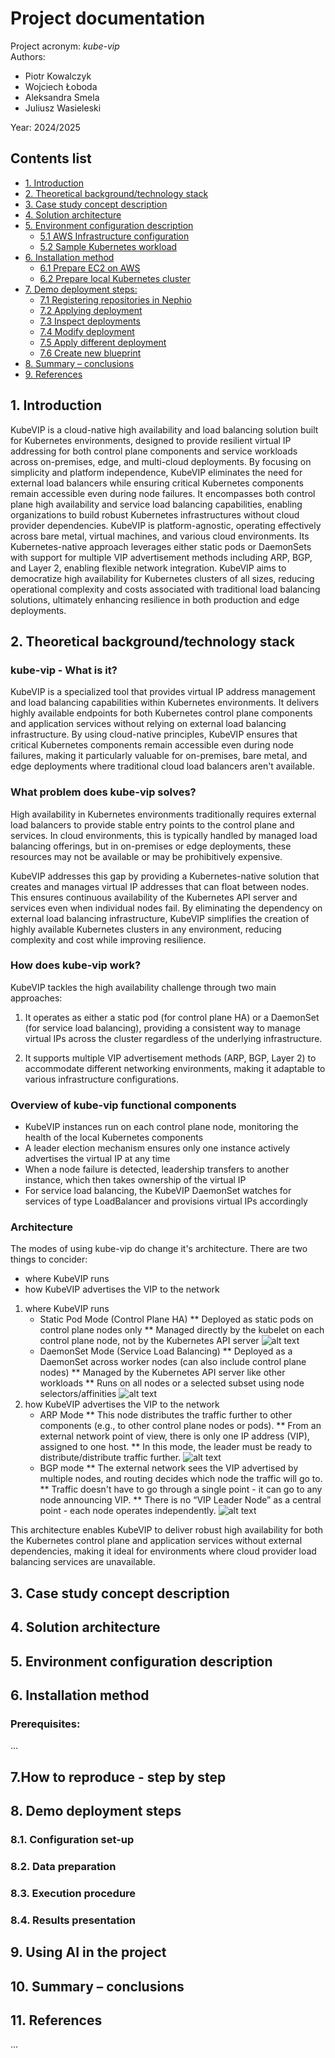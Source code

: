 ﻿# Project documentation
Project acronym: *kube-vip* \
Authors: 
- Piotr Kowalczyk
- Wojciech Łoboda
- Aleksandra Smela
- Juliusz Wasieleski

Year: 2024/2025

## Contents list
- [1. Introduction](#1-introduction)
- [2. Theoretical background/technology stack](#2-theoretical-backgroundtechnology-stack)
- [3. Case study concept description](#3-case-study-concept-description)
- [4. Solution architecture](#4-solution-architecture)
- [5. Environment configuration description](#5-environment-configuration-description)
    - [5.1 AWS Infrastructure configuration](#51-aws-infrastructure-configuration)
    - [5.2 Sample Kubernetes workload](#52-sample-kubernetes-workload)
- [6. Installation method](#6-installation-method)
    - [6.1 Prepare EC2 on AWS](#61-prepare-ec2-on-aws)
    - [6.2 Prepare local Kubernetes cluster](#62-prepare-local-kubernetes-cluster)
- [7. Demo deployment steps:](#7-demo-deployment-steps)
    - [7.1 Registering repositories in Nephio](#71-registering-repositories-in-nephio)
    - [7.2 Applying deployment](#72-applying-deployment)
    - [7.3 Inspect deployments](#73-inspect-deployments)
    - [7.4 Modify deployment](#74-modify-deployment)
    - [7.5 Apply different deployment](#75-apply-different-deployment)
    - [7.6 Create new blueprint](#76-create-new-blueprint)
- [8. Summary – conclusions](#8-summary-–-conclusions)
- [9. References](#9-references)

## 1. Introduction
KubeVIP is a cloud-native high availability and load balancing solution built for Kubernetes environments, designed to provide resilient virtual IP addressing for both control plane components and service workloads across on-premises, edge, and multi-cloud deployments. By focusing on simplicity and platform independence, KubeVIP eliminates the need for external load balancers while ensuring critical Kubernetes components remain accessible even during node failures. It encompasses both control plane high availability and service load balancing capabilities, enabling organizations to build robust Kubernetes infrastructures without cloud provider dependencies. KubeVIP is platform-agnostic, operating effectively across bare metal, virtual machines, and various cloud environments. Its Kubernetes-native approach leverages either static pods or DaemonSets with support for multiple VIP advertisement methods including ARP, BGP, and Layer 2, enabling flexible network integration. KubeVIP aims to democratize high availability for Kubernetes clusters of all sizes, reducing operational complexity and costs associated with traditional load balancing solutions, ultimately enhancing resilience in both production and edge deployments.
## 2. Theoretical background/technology stack

### kube-vip - What is it? 
KubeVIP is a specialized tool that provides virtual IP address management and load balancing capabilities within Kubernetes environments. It delivers highly available endpoints for both Kubernetes control plane components and application services without relying on external load balancing infrastructure. By using cloud-native principles, KubeVIP ensures that critical Kubernetes components remain accessible even during node failures, making it particularly valuable for on-premises, bare metal, and edge deployments where traditional cloud load balancers aren't available.

### What problem does kube-vip solves?
High availability in Kubernetes environments traditionally requires external load balancers to provide stable entry points to the control plane and services. In cloud environments, this is typically handled by managed load balancing offerings, but in on-premises or edge deployments, these resources may not be available or may be prohibitively expensive.

KubeVIP addresses this gap by providing a Kubernetes-native solution that creates and manages virtual IP addresses that can float between nodes. This ensures continuous availability of the Kubernetes API server and services even when individual nodes fail. By eliminating the dependency on external load balancing infrastructure, KubeVIP simplifies the creation of highly available Kubernetes clusters in any environment, reducing complexity and cost while improving resilience.

### How does kube-vip work? 
KubeVIP tackles the high availability challenge through two main approaches:

1. It operates as either a static pod (for control plane HA) or a DaemonSet (for service load balancing), providing a consistent way to manage virtual IPs across the cluster regardless of the underlying infrastructure.

2. It supports multiple VIP advertisement methods (ARP, BGP, Layer 2) to accommodate different networking environments, making it adaptable to various infrastructure configurations.
### Overview of kube-vip functional components
* KubeVIP instances run on each control plane node, monitoring the health of the local Kubernetes components
* A leader election mechanism ensures only one instance actively advertises the virtual IP at any time
* When a node failure is detected, leadership transfers to another instance, which then takes ownership of the virtual IP
* For service load balancing, the KubeVIP DaemonSet watches for services of type LoadBalancer and provisions virtual IPs accordingly

### Architecture 
The modes of using kube-vip do change it's architecture. There are two things to concider:
 * where KubeVIP runs
 * how KubeVIP advertises the VIP to the network

1. where KubeVIP runs
   * Static Pod Mode (Control Plane HA)
     ** Deployed as static pods on control plane nodes only
     ** Managed directly by the kubelet on each control plane node, not by the Kubernetes API server
   ![alt text](images/diagram2.png)
   * DaemonSet Mode (Service Load Balancing)
     ** Deployed as a DaemonSet across worker nodes (can also include control plane nodes)
     ** Managed by the Kubernetes API server like other workloads
     ** Runs on all nodes or a selected subset using node selectors/affinities
![alt text](images/diagram3.png)
2. how KubeVIP advertises the VIP to the network
   * ARP Mode
   ** This node distributes the traffic further to other components (e.g., to other control plane nodes or pods).
   ** From an external network point of view, there is only one IP address (VIP), assigned to one host.
   ** In this mode, the leader must be ready to distribute/distribute traffic further.
   ![alt text](images/diagram4.png)
   * BGP mode
   ** The external network sees the VIP advertised by multiple nodes, and routing decides which node the traffic will go to.
   ** Traffic doesn't have to go through a single point - it can go to any node announcing VIP.
   ** There is no “VIP Leader Node” as a central point - each node operates independently.
![alt text](images/diagram5.png)

This architecture enables KubeVIP to deliver robust high availability for both the Kubernetes control plane and application services without external dependencies, making it ideal for environments where cloud provider load balancing services are unavailable.
## 3. Case study concept description

## 4. Solution architecture

## 5. Environment configuration description

## 6. Installation method

### Prerequisites:
...

## 7.How to reproduce - step by step
<!---Infrastructure as Code approach--->

## 8. Demo deployment steps
### 8.1. Configuration set-up
### 8.2. Data preparation
### 8.3. Execution procedure
### 8.4. Results presentation

## 9. Using AI in the project

## 10. Summary – conclusions

## 11. References

[1]: [...](...)
...
